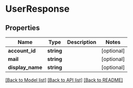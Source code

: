 # UserResponse

## Properties
Name | Type | Description | Notes
------------ | ------------- | ------------- | -------------
**account_id** | **string** |  | [optional] 
**mail** | **string** |  | [optional] 
**display_name** | **string** |  | [optional] 

[[Back to Model list]](../README.md#documentation-for-models) [[Back to API list]](../README.md#documentation-for-api-endpoints) [[Back to README]](../README.md)

